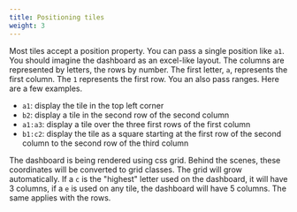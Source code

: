 ```yaml
---
title: Positioning tiles
weight: 3
---
```


Most tiles accept a position property. You can pass a single position like `a1`. You should imagine the dashboard as an excel-like layout. The columns are represented by letters, the rows by number. The first letter, `a`, represents the first column. The `1` represents the first row. You an also pass ranges. Here are a few examples.

- `a1`: display the tile in the top left corner
- `b2`: display a tile in the second row of the second column
- `a1:a3`: display a tile over the three first rows of the first column
- `b1:c2`: display the tile as a square starting at the first row of the second column to the second row of the third column

The dashboard is being rendered using css grid. Behind the scenes, these coordinates will be converted to grid classes. The grid will grow automatically. If a `c` is the "highest" letter used on the dashboard, it will have 3 columns, if a `e` is used on any tile, the dashboard will have 5 columns. The same applies with the rows.
